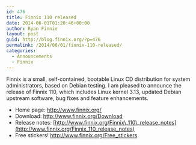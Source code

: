 ```yaml
---
id: 476
title: Finnix 110 released
date: 2014-06-01T01:20:46+00:00
author: Ryan Finnie
layout: post
guid: http://blog.finnix.org/?p=476
permalink: /2014/06/01/finnix-110-released/
categories:
  - Announcements
  - Finnix
---
```

Finnix is a small, self-contained, bootable Linux CD distribution for system administrators, based on Debian testing. I am pleased to announce the release of Finnix 110, which includes Linux kernel 3.13, updated Debian upstream software, bug fixes and feature enhancements.

  * Home page: <http://www.finnix.org/>
  * Download: <http://www.finnix.org/Download>
  * Release notes: [http://www.finnix.org/Finnix\_110\_release_notes](http://www.finnix.org/Finnix_110_release_notes)
  * Free stickers! <http://www.finnix.org/Free_stickers>
